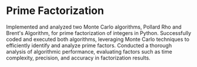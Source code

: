 # Prime Factorization
Implemented and analyzed two Monte Carlo algorithms, Pollard Rho and Brent's Algorithm, for prime factorization of integers in Python. Successfully coded and executed both algorithms, leveraging Monte Carlo techniques to efficiently identify and analyze prime factors. Conducted a thorough analysis of algorithmic performance, evaluating factors such as time complexity, precision, and accuracy in factorization results.
